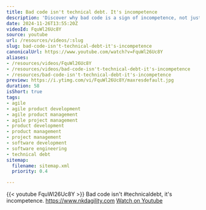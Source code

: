 ```yaml
---
title: Bad code isn't technical debt. It's incompetence
description: 'Discover why bad code is a sign of incompetence, not just technical debt. Learn more in our insightful video! #Coding #SoftwareDevelopment'
date: 2024-11-26T13:55:20Z
videoId: FquWl26Uc8Y
source: youtube
url: /resources/videos/:slug
slug: bad-code-isn't-technical-debt-it's-incompetence
canonicalUrl: https://www.youtube.com/watch?v=FquWl26Uc8Y
aliases:
- /resources/videos/FquWl26Uc8Y
- /resources/videos/bad-code-isn't-technical-debt-it's-incompetence
- /resources/bad-code-isn't-technical-debt-it's-incompetence
preview: https://i.ytimg.com/vi/FquWl26Uc8Y/maxresdefault.jpg
duration: 58
isShort: true
tags:
- agile
- agile product development
- agile product management
- agile project management
- product development
- product management
- project management
- software development
- software engineering
- technical debt
sitemap:
  filename: sitemap.xml
  priority: 0.4

---
```

{{< youtube FquWl26Uc8Y >}} 
 Bad code isn't #technicaldebt, it's incompetence. https://www.nkdagility.com 
 [Watch on Youtube](https://www.youtube.com/watch?v=FquWl26Uc8Y)
